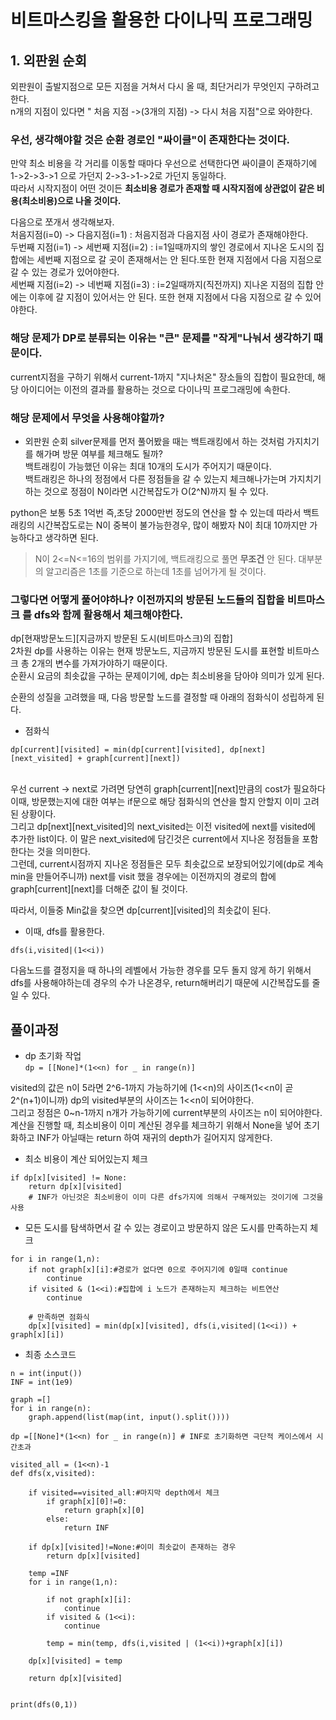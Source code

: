 # 비트마스킹을 활용한 다이나믹 프로그래밍

## 1. 외판원 순회

외판원이 출발지점으로 모든 지점을 거쳐서 다시 올 때, 최단거리가 무엇인지 구하려고 한다.<br>
n개의 지점이 있다면 " 처음 지점 ->(3개의 지점) -> 다시 처음 지점"으로 와야한다. <br>

### 우선, 생각해야할 것은 **순환 경로인** "싸이클"이 존재한다는 것이다.<br>
만약 최소 비용을 각 거리를 이동할 때마다 우선으로 선택한다면 싸이클이 존재하기에 1->2->3->1 으로 가던지 2->3->1->2로 가던지 동일하다.<br>
따라서 시작지점이 어떤 것이든 **최소비용 경로가 존재할 때 시작지점에 상관없이 같은 비용(최소비용)으로 나올 것이다.**<br>

다음으로 쪼개서 생각해보자.<br>
처음지점(i=0) -> 다음지점(i=1) : 처음지점과 다음지점 사이 경로가 존재해야한다.<br>
두번째 지점(i=1) -> 세번째 지점(i=2) : i=1일때까지의 쌓인 경로에서 지나온 도시의 집합에는 세번째 지점으로 갈 곳이 존재해서는 안 된다.또한 현재 지점에서 다음 지점으로 갈 수 있는 경로가 있어야한다.<br>
세번째 지점(i=2) -> 네번째 지점(i=3) : i=2일때까지(직전까지) 지나온 지점의 집합 안에는 이후에 갈 지점이 있어서는 안 된다. 또한 현재 지점에서 다음 지점으로 갈 수 있어야한다.<br>

### 해당 문제가 DP로 분류되는 이유는 "큰" 문제를 "작게"나눠서 생각하기 때문이다.

current지점을 구하기 위해서 current-1까지 "지나처온" 장소들의 집합이 필요한데, 해당 아이디어는 이전의 결과를 활용하는 것으로 다이나믹 프로그래밍에 속한다.<br>

### 해당 문제에서 무엇을 사용해야할까?

- 외판원 순회 silver문제를 먼저 풀어봤을 때는 백트래킹에서 하는 것처럼 가지치기를 해가며 방문 여부를 체크해도 될까?<br>
백트래킹이 가능했던 이유는 최대 10개의 도시가 주어지기 때문이다.<br>
백트래킹은 하나의 정점에서 다른 정점들을 갈 수 있는지 체크해나가는며 가지치기하는 것으로 정점이 N이라면 시간복잡도가 O(2^N)까지 될 수 있다.<br>

python은 보통 5초 1억번 즉,초당 2000만번 정도의 연산을 할 수 있는데 따라서 백트래킹의 시간복잡도로는 N이 중복이 불가능한경우, 많이 해봤자 N이 최대 10까지만 가능하다고 생각하면 된다.<br>

> N이 2<=N<=16의 범위를 가지기에, 백트래킹으로 풀면 **무조건** 안 된다. 대부분의 알고리즘은 1초를 기준으로 하는데 1초를 넘어가게 될 것이다.<br>

### 그렇다면 어떻게 풀어야하나? 이전까지의 방문된 노드들의 집합을 **비트마스크** 를 dfs와 함께 활용해서 체크해야한다.

dp[현재방문노드][지금까지 방문된 도시(비트마스크)의 집합]<br>
2차원 dp를 사용하는 이유는 현재 방문노드, 지금까지 방문된 도시를 표현할 비트마스크 총 2개의 변수를 가져가야하기 때문이다.<br>
순환시 요금의 최솟값을 구하는 문제이기에, dp는 최소비용을 담아야 의미가 있게 된다. <br>

순환의 성질을 고려했을 때, 다음 방문할 노드를 결정할 때 아래의 점화식이 성립하게 된다.<br>

- 점화식<br>

`dp[current][visited] = min(dp[current][visited], dp[next][next_visited] + graph[current][next])`

<br>
우선 current -> next로 가려면 당연히 graph[current][next]만큼의 cost가 필요하다<br>
이때, 방문했는지에 대한 여부는 if문으로 해당 점화식의 연산을 할지 안할지 이미 고려된 상황이다.<br>
그리고 dp[next][next_visited]의 next_visited는 이전 visited에 next를 visited에 추가한 list이다. 이 말은 next_visited에 담긴것은 current에서 지나온 정점들을 포함한다는 것을 의미한다.<br>
그런데, current시점까지 지나온 정점들은 모두 최솟값으로 보장되어있기에(dp로 계속 min을 만들어주니까) next를 visit 했을 경우에는 이전까지의 경로의 합에 graph[current][next]를 더해준 값이 될 것이다.<br>

따라서, 이들중 Min값을 찾으면 dp[current][visited]의 최솟값이 된다.<br>
- 이때, dfs를 활용한다.<br>

`dfs(i,visited|(1<<i))`

다음노드를 결정지을 때 하나의 레벨에서 가능한 경우를 모두 돌지 않게 하기 위해서 dfs를 사용해야하는데 경우의 수가 나온경우, return해버리기 때문에 시간복잡도를 줄일 수 있다.<br>

## 풀이과정

- dp 초기화 작업<br>
`dp = [[None]*(1<<n) for _ in range(n)]`<br>
 
visited의 값은 n이 5라면 2^6-1까지 가능하기에 (1<<n)의 사이즈(1<<n이 곧 2^(n+1)이니까) dp의 visited부분의 사이즈는 1<<n이 되어야한다.<br>
그리고 정점은 0~n-1까지 n개가 가능하기에 current부분의 사이즈는 n이 되어야한다.<br>
계산을 진행할 때, 최소비용이 이미 계산된 경우를 체크하기 위해서 None을 넣어 초기화하고 INF가 아닐때는 return 하여 재귀의 depth가 길어지지 않게한다.<br>

- 최소 비용이 계산 되어있는지 체크

```
if dp[x][visited] != None:
    return dp[x][visited]
    # INF가 아닌것은 최소비용이 이미 다른 dfs가지에 의해서 구해져있는 것이기에 그것을 사용
```

- 모든 도시를 탐색하면서 갈 수 있는 경로이고 방문하지 않은 도시를 만족하는지 체크

```
for i in range(1,n):
    if not graph[x][i]:#경로가 없다면 0으로 주어지기에 0일때 continue
        continue
    if visited & (1<<i):#집합에 i 노드가 존재하는지 체크하는 비트연산
        continue
    
    # 만족하면 점화식
    dp[x][visited] = min(dp[x][visited], dfs(i,visited|(1<<i)) + graph[x][i])

```

- 최종 소스코드

```
n = int(input())
INF = int(1e9)

graph =[]
for i in range(n):
    graph.append(list(map(int, input().split())))

dp =[[None]*(1<<n) for _ in range(n)] # INF로 초기화하면 극단적 케이스에서 시간초과

visited_all = (1<<n)-1
def dfs(x,visited):

    if visited==visited_all:#마지막 depth에서 체크
        if graph[x][0]!=0:
            return graph[x][0]
        else:
            return INF
    
    if dp[x][visited]!=None:#이미 최솟값이 존재하는 경우
        return dp[x][visited]

    temp =INF
    for i in range(1,n):

        if not graph[x][i]:
            continue
        if visited & (1<<i):
            continue

        temp = min(temp, dfs(i,visited | (1<<i))+graph[x][i])
    
    dp[x][visited] = temp

    return dp[x][visited]


print(dfs(0,1))

```

